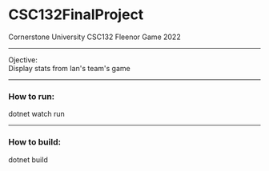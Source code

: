 # CSC132FinalProject
Cornerstone University CSC132 Fleenor Game 2022
<hr>
Ojective:<br>
Display stats from Ian's team's game
<hr>
<h3>How to run:</h3>
dotnet watch run
<hr>
<h3>How to build:</h3>
dotnet build
